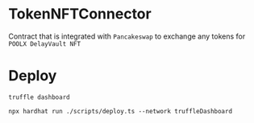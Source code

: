 # TokenNFTConnector
Contract that is integrated with `Pancakeswap` to exchange any tokens for `POOLX DelayVault NFT`

# Deploy

```
truffle dashboard
```

```
npx hardhat run ./scripts/deploy.ts --network truffleDashboard
```